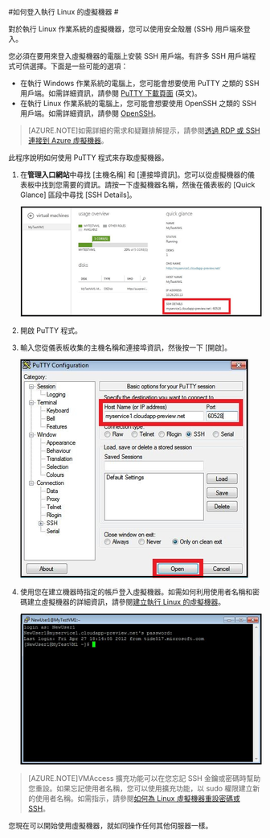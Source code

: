 <properties 
	pageTitle="登入在 Azure 中執行 Linux 的虛擬機器" 
	description="了解如何登入執行 Linux 的 Azure 虛擬機器，方法是使用安全殼層 (SSH) 用戶端。" 
	services="virtual-machines" 
	documentationCenter="" 
	authors="KBDAzure" 
	manager="timlt" 
	editor=""/>

<tags 
	ms.service="virtual-machines" 
	ms.workload="infrastructure-services" 
	ms.tgt_pltfrm="vm-linux" 
	ms.devlang="na" 
	ms.topic="article" 
	ms.date="03/16/2015" 
	ms.author="kathydav"/>




#如何登入執行 Linux 的虛擬機器 #

對於執行 Linux 作業系統的虛擬機器，您可以使用安全殼層 (SSH) 用戶端來登入。

您必須在要用來登入虛擬機器的電腦上安裝 SSH 用戶端。有許多 SSH 用戶端程式可供選擇。下面是一些可能的選項：

- 在執行 Windows 作業系統的電腦上，您可能會想要使用 PuTTY 之類的 SSH 用戶端。如需詳細資訊，請參閱 [PuTTY 下載頁面](http://www.chiark.greenend.org.uk/~sgtatham/putty/download.html) (英文)。
- 在執行 Linux 作業系統的電腦上，您可能會想要使用 OpenSSH 之類的 SSH 用戶端。如需詳細資訊，請參閱 [OpenSSH](http://www.openssh.org/)。

>[AZURE.NOTE]如需詳細的需求和疑難排解提示，請參閱[透過 RDP 或 SSH 連接到 Azure 虛擬機器](http://go.microsoft.com/fwlink/p/?LinkId=398294)。

此程序說明如何使用 PuTTY 程式來存取虛擬機器。

1. 在**管理入口網站**中尋找 [主機名稱] 和 [連接埠資訊][](http://manage.windowsazure.com)。您可以從虛擬機器的儀表板中找到您需要的資訊。請按一下虛擬機器名稱，然後在儀表板的 [Quick Glance] 區段中尋找 [SSH Details]。

	![取得 SSH 詳細資料](./media/virtual-machines-linux-how-to-log-on/sshdetails.png)

2. 開啟 PuTTY 程式。

3. 輸入您從儀表板收集的主機名稱和連接埠資訊，然後按一下 [開啟]。

	![開啟 PuTTY](./media/virtual-machines-linux-how-to-log-on/putty.png)

4. 使用您在建立機器時指定的帳戶登入虛擬機器。如需如何利用使用者名稱和密碼建立虛擬機器的詳細資訊，請參閱[建立執行 Linux 的虛擬機器](virtual-machines-linux-tutorial.md)。

	![登入虛擬機器](./media/virtual-machines-linux-how-to-log-on/sshlogin.png)

>[AZURE.NOTE]VMAccess 擴充功能可以在您忘記 SSH 金鑰或密碼時幫助您重設。如果忘記使用者名稱，您可以使用擴充功能，以 sudo 權限建立新的使用者名稱。如需指示，請參閱[如何為 Linux 虛擬機器重設密碼或 SSH]。
	
您現在可以開始使用虛擬機器，就如同操作任何其他伺服器一樣。

<!-- LINKS -->
[如何為 Linux 虛擬機器重設密碼或 SSH]: http://go.microsoft.com/fwlink/p/?LinkId=512138
 

<!---HONumber=July15_HO1-->
